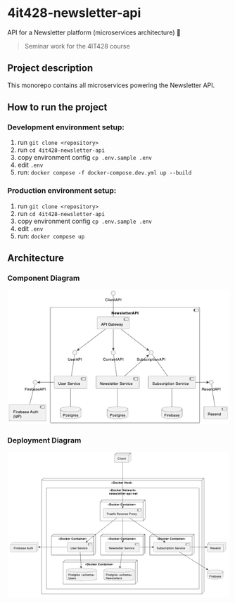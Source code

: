 # 4it428-newsletter-api
API for a Newsletter platform (microservices architecture) 📰 

> Seminar work for the 4IT428 course

## Project description

This monorepo contains all microservices powering the Newsletter API. 

## How to run the project

### Development environment setup:
1. run `git clone <repository>`
2. run `cd 4it428-newsletter-api`
3. copy environment config `cp .env.sample .env`
4. edit `.env` 
5. run: `docker compose -f docker-compose.dev.yml up --build`

### Production environment setup:
1. run `git clone <repository>`
2. run `cd 4it428-newsletter-api`
3. copy environment config `cp .env.sample .env`
4. edit `.env`
5. run: `docker compose up`

## Architecture

### Component Diagram
<img src="docs/component-diagram.png" width="589" alt="component diagram">

### Deployment Diagram
<img src="docs/deployment-diagram.png" width="589" alt="deployment diagram">
